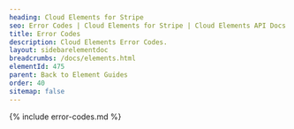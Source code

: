 ```yaml
---
heading: Cloud Elements for Stripe
seo: Error Codes | Cloud Elements for Stripe | Cloud Elements API Docs
title: Error Codes
description: Cloud Elements Error Codes.
layout: sidebarelementdoc
breadcrumbs: /docs/elements.html
elementId: 475
parent: Back to Element Guides
order: 40
sitemap: false
---
```


{% include error-codes.md %}
